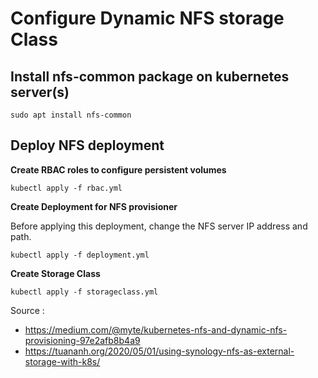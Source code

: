 # Configure Dynamic NFS storage Class

## Install nfs-common package on kubernetes server(s)

```
sudo apt install nfs-common
```

## Deploy NFS deployment


**Create RBAC roles to configure persistent volumes**

```
kubectl apply -f rbac.yml
```


**Create Deployment for NFS provisioner**

Before applying this deployment, change the NFS server IP address and path.

```
kubectl apply -f deployment.yml
```

**Create Storage Class**

```
kubectl apply -f storageclass.yml
```

Source : 
- https://medium.com/@myte/kubernetes-nfs-and-dynamic-nfs-provisioning-97e2afb8b4a9
- https://tuananh.org/2020/05/01/using-synology-nfs-as-external-storage-with-k8s/
